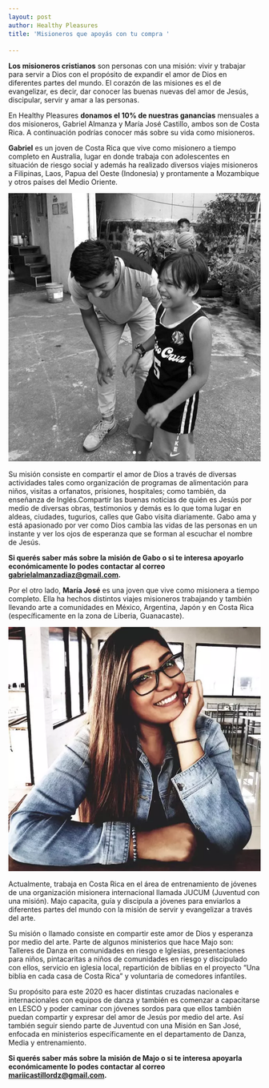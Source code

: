 ```yaml
---
layout: post
author: Healthy Pleasures
title: 'Misioneros que apoyás con tu compra '

---
```

**Los misioneros cristianos** son personas con una misión: vivir y trabajar para servir a Dios con el propósito de expandir el amor de Dios en diferentes partes del mundo. El corazón de las misiones es el de evangelizar, es decir, dar conocer las buenas nuevas del amor de Jesús, discipular, servir y amar a las personas.

En Healthy Pleasures **donamos el 10% de nuestras ganancias** mensuales a dos misioneros, Gabriel Almanza y María José Castillo, ambos son de Costa Rica. A continuación podrías conocer más sobre su vida como misioneros.

**Gabriel** es un joven de Costa Rica que vive como misionero a tiempo completo en Australia, lugar en donde trabaja con adolescentes en situación de riesgo social y además ha realizado diversos viajes misioneros a Filipinas, Laos, Papua del Oeste (Indonesia) y prontamente a Mozambique y otros países del Medio Oriente.

![](/images/Gabo_misionero-1.jpg)

Su misión consiste en compartir el amor de Dios a través de diversas actividades tales como organización de programas de alimentación para niños, visitas a orfanatos, prisiones, hospitales; como también, da enseñanza de Inglés.Compartir las buenas noticias de quién es Jesús por medio de diversas obras, testimonios y demás es lo que toma lugar en aldeas, ciudades, tugurios, calles que Gabo visita diariamente. Gabo ama y está apasionado por ver como Dios cambia las vidas de las personas en un instante y ver los ojos de esperanza que se forman al escuchar el nombre de Jesús.

**Si querés saber más sobre la misión de Gabo o si te interesa apoyarlo económicamente lo podes contactar al correo** **gabrielalmanzadiaz@gmail.com.**

Por el otro lado, **María José** es una joven que vive como misionera a tiempo completo. Ella ha hechos distintos viajes misioneros trabajando y también llevando arte a comunidades en México, Argentina, Japón y en Costa Rica (específicamente en la zona de Liberia, Guanacaste).

![](/images/majoweb.webp)

Actualmente, trabaja en Costa Rica en el área de entrenamiento de jóvenes de una organización misionera internacional llamada JUCUM (Juventud con una misión). Majo capacita, guía y discipula a jóvenes para enviarlos a diferentes partes del mundo con la misión de servir y evangelizar a través del arte.

Su misión o llamado consiste en compartir este amor de Dios y esperanza por medio del arte. Parte de algunos ministerios que hace Majo son: Talleres de Danza en comunidades en riesgo e Iglesias, presentaciones para niños, pintacaritas a niños de comunidades en riesgo y discipulado con ellos, servicio en iglesia local, repartición de biblias en el proyecto “Una biblia en cada casa de Costa Rica” y voluntaria de comedores infantiles.

Su propósito para este 2020 es hacer distintas cruzadas nacionales e internacionales con equipos de danza y también es comenzar a capacitarse en LESCO y poder caminar con jóvenes sordos para que ellos también puedan compartir y expresar del amor de Jesús por medio del arte. Así también seguir siendo parte de Juventud con una Misión en San José, enfocada en ministerios específicamente en el departamento de Danza, Media y entrenamiento.

**Si querés saber más sobre la misión de Majo o si te interesa apoyarla económicamente lo podes contactar al correo mariicastillordz@gmail.com.**